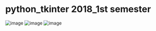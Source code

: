 # python_tkinter 2018_1st semester

![image](https://user-images.githubusercontent.com/48408497/113008187-c8db8280-91b1-11eb-8501-c1b7180a2364.png)
![image](https://user-images.githubusercontent.com/48408497/113008218-ce38cd00-91b1-11eb-83b4-7cc3c99e08b5.png)
![image](https://user-images.githubusercontent.com/48408497/113008229-d1cc5400-91b1-11eb-943b-91b05b104e73.png)
